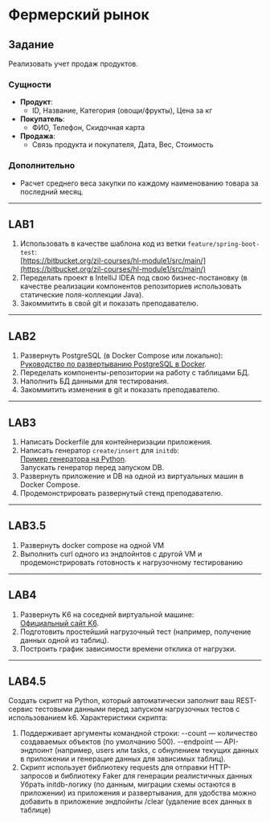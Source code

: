 # Фермерский рынок

## Задание
Реализовать учет продаж продуктов.

### Сущности
- **Продукт**: 
  - ID, Название, Категория (овощи/фрукты), Цена за кг
- **Покупатель**: 
  - ФИО, Телефон, Скидочная карта
- **Продажа**: 
  - Связь продукта и покупателя, Дата, Вес, Стоимость

### Дополнительно
- Расчет среднего веса закупки по каждому наименованию товара за последний месяц.

---

## LAB1
1. Использовать в качестве шаблона код из ветки `feature/spring-boot-test`:  
   [https://bitbucket.org/zil-courses/hl-module1/src/main/](https://bitbucket.org/zil-courses/hl-module1/src/main/)
2. Переделать проект в IntelliJ IDEA под свою бизнес-постановку 
   (в качестве реализации компонентов репозиториев использовать статические поля-коллекции Java).
3. Закоммитить в свой git и показать преподавателю.

---

## LAB2
1. Развернуть PostgreSQL (в Docker Compose или локально):  
   [Руководство по развертыванию PostgreSQL в Docker](https://proghunter.ru/articles/running-postgresql-and-pgadmin-in-docker).
2. Переделать компоненты-репозитории на работу с таблицами БД.
3. Наполнить БД данными для тестирования.
4. Закоммитить изменения в git и показать преподавателю.

---

## LAB3
1. Написать Dockerfile для контейнеризации приложения.
2. Написать генератор `create/insert` для `initdb`:  
   [Пример генератора на Python](https://habr.com/ru/articles/578744/).  
   Запускать генератор перед запуском DB.
3. Развернуть приложение и DB на одной из виртуальных машин в Docker Compose.
4. Продемонстрировать развернутый стенд преподавателю.

---

## LAB3.5
1. Развернуть docker compose на одной VM
2. Выполнить curl одного из эндпойнтов с другой VM и продемонстрировать готовность к нагрузочному тестированию

---

## LAB4
1. Развернуть K6 на соседней виртуальной машине:  
   [Официальный сайт K6](https://k6.io/).
2. Подготовить простейший нагрузочный тест (например, получение данных одной из таблиц).
3. Построить график зависимости времени отклика от нагрузки.


---

## LAB4.5
Создать скрипт на Python, который автоматически заполнит ваш REST-сервис тестовыми данными перед запуском нагрузочных тестов с использованием k6. 
Характеристики скрипта:
1. Поддерживает аргументы командной строки:
--count — количество создаваемых объектов (по умолчанию 500).
--endpoint — API-эндпоинт (например, users или tasks, с обнулением текущих данных в приложении и генерацие данных для зависимых таблиц).
2. Скрипт использует библиотеку requests для отправки HTTP-запросов и библиотеку Faker для генерации реалистичных данных
Убрать initdb-логику (по данным, миграции схемы остаются в приложении) из приложения и развертывания, для удобства можно добавить в приложение эндпойнты /clear (удаление всех данных в таблице)

